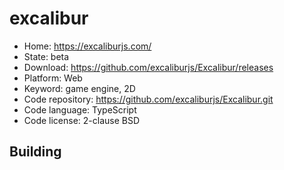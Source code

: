 # excalibur

- Home: https://excaliburjs.com/
- State: beta
- Download: https://github.com/excaliburjs/Excalibur/releases
- Platform: Web
- Keyword: game engine, 2D
- Code repository: https://github.com/excaliburjs/Excalibur.git
- Code language: TypeScript
- Code license: 2-clause BSD

## Building
